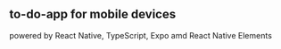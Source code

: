## to-do-app for mobile devices
powered by React Native, TypeScript, Expo amd React Native Elements
